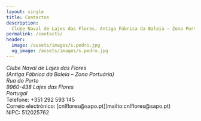 ```yaml
---
layout: single
title: Contactos
description:
  Clube Naval de Lajes das Flores, Antiga Fábrica da Baleia – Zona Portuária, Rua do Porto, 9960-438 Lajes das Flores, Portugal, +351 292 593 145, cnlflores@sapo.pt
permalink: /contacts/
header:
  image: /assets/images/s.pedro.jpg
  og_image: /assets/images/s.pedro.jpg
---
```


<address>
  Clube Naval de Lajes das Flores<br/>
  (Antiga Fábrica da Baleia – Zona Portuária)<br/>
  Rua do Porto<br/>
  9960-438 Lajes das Flores<br/>
  Portugal<br/>
</address>
Telefone: +351 292 593 145<br/>
Correio electrónico: [cnlflores@sapo.pt](mailto:cnlflores@sapo.pt)<br/>
NIPC: 512025762

